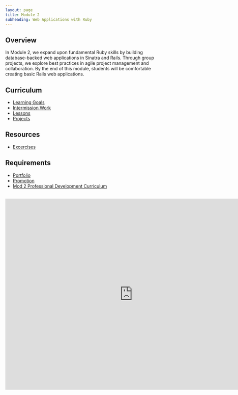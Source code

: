 ```yaml
---
layout: page
title: Module 2
subheading: Web Applications with Ruby
---
```


## Overview

In Module 2, we expand upon fundamental Ruby skills by building database-backed web applications in Sinatra and Rails. Through group projects, we explore best practices in agile project management and collaboration. By the end of this module, students will be comfortable creating basic Rails web applications.

## Curriculum

* [Learning Goals](./success/learning_goals)<br>
* [Intermission Work](./intermission_work)<br>
* [Lessons](./lessons)<br>
* [Projects](projects/index)<br>

## Resources
* [Excercises](resources/index)<br>

## Requirements
* [Portfolio](./portfolios/portfolio_requirements)<br>
* [Promotion](./success)<br>
* [Mod 2 Professional Development Curriculum](https://github.com/turingschool/career-development-curriculum/tree/master/module_two)

<br>

<iframe src="https://calendar.google.com/calendar/embed?mode=week&src=casimircreative.com_rps2hg1nfqjih4rcl3gl6s4lpk%40group.calendar.google.com&ctz=America/Denver" style="border: 0" width="800" height="600" frameborder="0" scrolling="no"></iframe>
